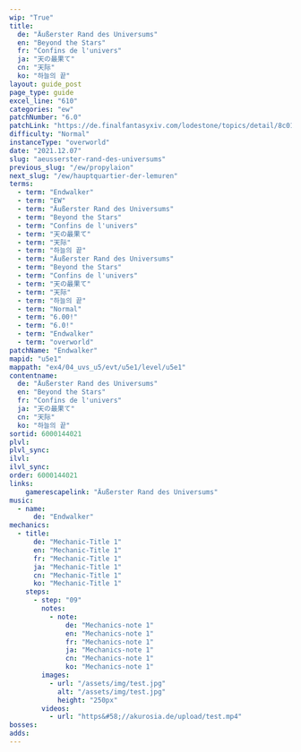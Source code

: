 ```yaml
---
wip: "True"
title:
  de: "Äußerster Rand des Universums"
  en: "Beyond the Stars"
  fr: "Confins de l'univers"
  ja: "天の最果て"
  cn: "天际"
  ko: "하늘의 끝"
layout: guide_post
page_type: guide
excel_line: "610"
categories: "ew"
patchNumber: "6.0"
patchLink: "https://de.finalfantasyxiv.com/lodestone/topics/detail/8c0146ce7f89035f0f27dcad1edcf30d3037fcf5"
difficulty: "Normal"
instanceType: "overworld"
date: "2021.12.07"
slug: "aeusserster-rand-des-universums"
previous_slug: "/ew/propylaion"
next_slug: "/ew/hauptquartier-der-lemuren"
terms:
  - term: "Endwalker"
  - term: "EW"
  - term: "Äußerster Rand des Universums"
  - term: "Beyond the Stars"
  - term: "Confins de l'univers"
  - term: "天の最果て"
  - term: "天际"
  - term: "하늘의 끝"
  - term: "Äußerster Rand des Universums"
  - term: "Beyond the Stars"
  - term: "Confins de l'univers"
  - term: "天の最果て"
  - term: "天际"
  - term: "하늘의 끝"
  - term: "Normal"
  - term: "6.00!"
  - term: "6.0!"
  - term: "Endwalker"
  - term: "overworld"
patchName: "Endwalker"
mapid: "u5e1"
mappath: "ex4/04_uvs_u5/evt/u5e1/level/u5e1"
contentname:
  de: "Äußerster Rand des Universums"
  en: "Beyond the Stars"
  fr: "Confins de l'univers"
  ja: "天の最果て"
  cn: "天际"
  ko: "하늘의 끝"
sortid: 6000144021
plvl: 
plvl_sync: 
ilvl: 
ilvl_sync: 
order: 6000144021
links:
    gamerescapelink: "Äußerster Rand des Universums"
music:
  - name:
      de: "Endwalker"
mechanics:
  - title:
      de: "Mechanic-Title 1"
      en: "Mechanic-Title 1"
      fr: "Mechanic-Title 1"
      ja: "Mechanic-Title 1"
      cn: "Mechanic-Title 1"
      ko: "Mechanic-Title 1"
    steps:
      - step: "09"
        notes:
          - note:
              de: "Mechanics-note 1"
              en: "Mechanics-note 1"
              fr: "Mechanics-note 1"
              ja: "Mechanics-note 1"
              cn: "Mechanics-note 1"
              ko: "Mechanics-note 1"
        images:
          - url: "/assets/img/test.jpg"
            alt: "/assets/img/test.jpg"
            height: "250px"
        videos:
          - url: "https&#58;//akurosia.de/upload/test.mp4"
bosses:
adds:
---
```

